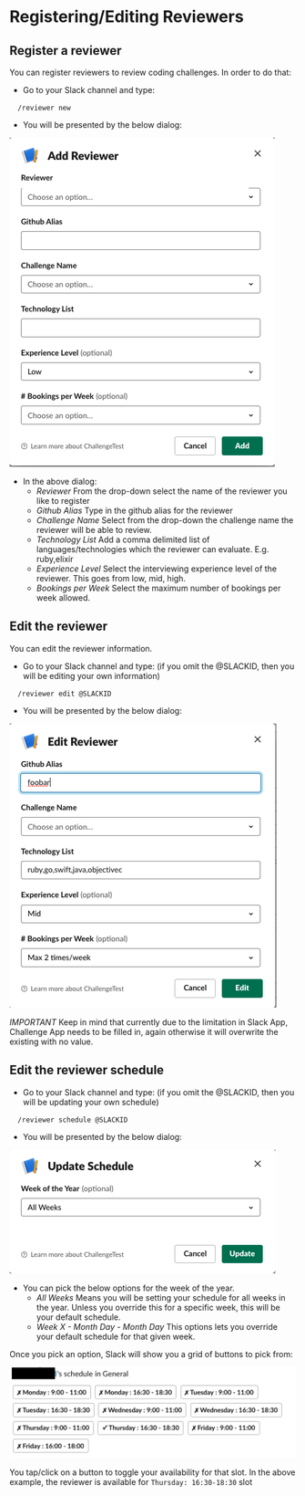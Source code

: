 # Registering/Editing Reviewers

## Register a reviewer
You can register reviewers to review coding challenges. In order to do that:

* Go to your Slack channel and type:

```
  /reviewer new
```

* You will be presented by the below dialog:

![Add Reviewer Dialog](screenshots/slack-add-reviewer.png)

* In the above dialog:
  * *Reviewer* From the drop-down select the name of the reviewer you like to register
  * *Github Alias* Type in the github alias for the reviewer
  * *Challenge Name* Select from the drop-down the challenge name the reviewer will be able to review.
  * *Technology List* Add a comma delimited list of languages/technologies which the reviewer can evaluate. E.g. ruby,elixir 
  * *Experience Level* Select the interviewing experience level of the reviewer. This goes from low, mid, high.
  * *Bookings per Week* Select the maximum number of bookings per week allowed.

## Edit the reviewer
You can edit the reviewer information. 

* Go to your Slack channel and type: (if you omit the @SLACKID, then you will be editing your own information)

```
  /reviewer edit @SLACKID
```

* You will be presented by the below dialog:

![Edit Reviewer Dialog](screenshots/slack-edit-reviewer.png)

*IMPORTANT* Keep in mind that currently due to the limitation in Slack App, Challenge App needs to be filled in, again otherwise it will overwrite the existing with no value.

## Edit the reviewer schedule

* Go to your Slack channel and type: (if you omit the @SLACKID, then you will be updating your own schedule)

```
  /reviewer schedule @SLACKID
```

* You will be presented by the below dialog:

![Update Schedule Dialog](screenshots/slack-update-schedule-dialog.png)

* You can pick the below options for the week of the year.
  * *All Weeks* Means you will be setting your schedule for all weeks in the year. Unless you override this for a specific week, this will be your default schedule.
  * *Week X - Month Day - Month Day* This options lets you override your default schedule for that given week.

Once you pick an option, Slack will show you a grid of buttons to pick from:

![Schedule Slots](screenshots/slack-schedule-slots.png)

You tap/click on a button to toggle your availability for that slot. In the above example, the reviewer is available for ` Thursday: 16:30-18:30 ` slot
